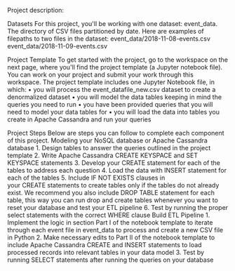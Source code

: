 Project description:

Datasets
For this project, you'll be working with one dataset: event_data. The directory of CSV files partitioned by date. Here are examples of filepaths to two files in the dataset:
event_data/2018-11-08-events.csv
event_data/2018-11-09-events.csv


Project Template
To get started with the project, go to the workspace on the next page, where you'll find the project template (a Jupyter notebook file). You can work on your project and submit your work through this workspace.
The project template includes one Jupyter Notebook file, in which:
    •    you will process the event_datafile_new.csv dataset to create a denormalized dataset
    •    you will model the data tables keeping in mind the queries you need to run
    •    you have been provided queries that you will need to model your data tables for
    •    you will load the data into tables you create in Apache Cassandra and run your queries


Project Steps
Below are steps you can follow to complete each component of this project.
Modeling your NoSQL database or Apache Cassandra database
    1.    Design tables to answer the queries outlined in the project template
    2.    Write Apache Cassandra CREATE KEYSPACE and SET KEYSPACE statements
    3.    Develop your CREATE statement for each of the tables to address each question
    4.    Load the data with INSERT statement for each of the tables
    5.    Include IF NOT EXISTS clauses in your CREATE statements to create tables only if the tables do not already exist. We recommend you also include DROP TABLE statement for each table, this way you can run drop and create tables whenever you want to reset your database and test your ETL pipeline
    6.    Test by running the proper select statements with the correct WHERE clause
Build ETL Pipeline
    1.    Implement the logic in section Part I of the notebook template to iterate through each event file in event_data to process and create a new CSV file in Python
    2.    Make necessary edits to Part II of the notebook template to include Apache Cassandra CREATE and INSERT statements to load processed records into relevant tables in your data model
    3.    Test by running SELECT statements after running the queries on your database
